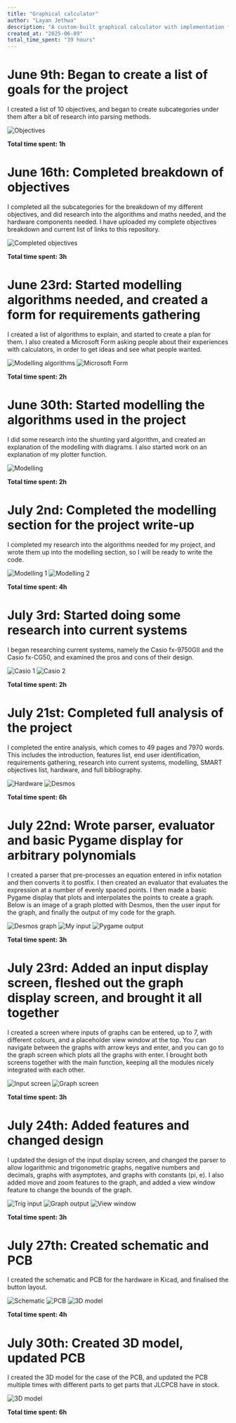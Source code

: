 ```yaml
---
title: "Graphical calculator"
author: "Layan Jethwa"
description: "A custom-built graphical calculator with implementation from scratch"
created_at: "2025-06-09"
total_time_spent: "39 hours"
---
```

# June 9th: Began to create a list of goals for the project

I created a list of 10 objectives, and began to create subcategories under them after a bit of research into parsing methods.

![Objectives](https://github.com/LayanJethwa/graphical-calculator/blob/main/images/09-06.png)

**Total time spent: 1h**

# June 16th: Completed breakdown of objectives

I completed all the subcategories for the breakdown of my different objectives, and did research into the algorithms and maths needed, and the hardware components needed. I have uploaded my complete objectives breakdown and current list of links to this repository.

![Completed objectives](https://github.com/LayanJethwa/graphical-calculator/blob/main/images/16-06.png)

**Total time spent: 3h**

# June 23rd: Started modelling algorithms needed, and created a form for requirements gathering

I created a list of algorithms to explain, and started to create a plan for them. I also created a Microsoft Form asking people about their experiences with calculators, in order to get ideas and see what people wanted.

![Modelling algorithms](https://github.com/LayanJethwa/graphical-calculator/blob/main/images/23-06-1.png)
![Microsoft Form](https://github.com/LayanJethwa/graphical-calculator/blob/main/images/23-06-2.png)

**Total time spent: 2h**

# June 30th: Started modelling the algorithms used in the project

I did some research into the shunting yard algorithm, and created an explanation of the modelling with diagrams. I also started work on an explanation of my plotter function.

![Modelling](https://github.com/LayanJethwa/graphical-calculator/blob/main/images/30-06.png)

**Total time spent: 2h**

# July 2nd: Completed the modelling section for the project write-up

I completed my research into the algorithms needed for my project, and wrote them up into the modelling section, so I will be ready to write the code.

![Modelling 1](https://github.com/LayanJethwa/graphical-calculator/blob/main/images/02-07-1.png)
![Modelling 2](https://github.com/LayanJethwa/graphical-calculator/blob/main/images/02-07-2.png)

**Total time spent: 4h**

# July 3rd: Started doing some research into current systems

I began researching current systems, namely the Casio fx-9750GII and the Casio fx-CG50, and examined the pros and cons of their design.

![Casio 1](https://github.com/LayanJethwa/graphical-calculator/blob/main/images/03-07-1.png)
![Casio 2](https://github.com/LayanJethwa/graphical-calculator/blob/main/images/03-07-2.png)

**Total time spent: 2h**

# July 21st: Completed full analysis of the project

I completed the entire analysis, which comes to 49 pages and 7970 words. This includes the introduction, features list, end user identification, requirements gathering, research into current systems, modelling, SMART objectives list, hardware, and full bibliography.

![Hardware](https://github.com/LayanJethwa/graphical-calculator/blob/main/images/21-07-1.png)
![Desmos](https://github.com/LayanJethwa/graphical-calculator/blob/main/images/21-07-2.png)

**Total time spent: 6h**

# July 22nd: Wrote parser, evaluator and basic Pygame display for arbitrary polynomials

I created a parser that pre-processes an equation entered in infix notation and then converts it to postfix. I then created an evaluator that evaluates the expression at a number of evenly spaced points. I then made a basic Pygame display that plots and interpolates the points to create a graph. Below is an image of a graph plotted with Desmos, then the user input for the graph, and finally the output of my code for the graph.

![Desmos graph](https://github.com/LayanJethwa/graphical-calculator/blob/main/images/22-07-1.png)
![My input](https://github.com/LayanJethwa/graphical-calculator/blob/main/images/22-07-2.png)
![Pygame output](https://github.com/LayanJethwa/graphical-calculator/blob/main/images/22-07-3.png)

**Total time spent: 3h**

# July 23rd: Added an input display screen, fleshed out the graph display screen, and brought it all together

I created a screen where inputs of graphs can be entered, up to 7, with different colours, and a placeholder view window at the top. You can navigate between the graphs with arrow keys and enter, and you can go to the graph screen which plots all the graphs with enter. I brought both screens together with the main function, keeping all the modules nicely integrated with each other.

![Input screen](https://github.com/LayanJethwa/graphical-calculator/blob/main/images/23-07-1.png)
![Graph screen](https://github.com/LayanJethwa/graphical-calculator/blob/main/images/23-07-2.png)

**Total time spent: 3h**

# July 24th: Added features and changed design

I updated the design of the input display screen, and changed the parser to allow logarithmic and trigonometric graphs, negative numbers and decimals, graphs with asymptotes, and graphs with constants (pi, e). I also added move and zoom features to the graph, and added a view window feature to change the bounds of the graph.

![Trig input](https://github.com/LayanJethwa/graphical-calculator/blob/main/images/24-07-1.png)
![Graph output](https://github.com/LayanJethwa/graphical-calculator/blob/main/images/24-07-2.png)
![View window](https://github.com/LayanJethwa/graphical-calculator/blob/main/images/24-07-3.png)

**Total time spent: 3h**

# July 27th: Created schematic and PCB

I created the schematic and PCB for the hardware in Kicad, and finalised the button layout.

![Schematic](https://github.com/LayanJethwa/graphical-calculator/blob/main/images/27-07-1.png)
![PCB](https://github.com/LayanJethwa/graphical-calculator/blob/main/images/27-07-2.png)
![3D model](https://github.com/LayanJethwa/graphical-calculator/blob/main/images/27-07-3.png)

**Total time spent: 4h**

# July 30th: Created 3D model, updated PCB

I created the 3D model for the case of the PCB, and updated the PCB multiple times with different parts to get parts that JLCPCB have in stock.

![3D model](https://github.com/LayanJethwa/graphical-calculator/blob/main/images/30-07.png)

**Total time spent: 6h**